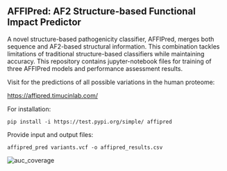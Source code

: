 ## AFFIPred: AF2 Structure-based Functional Impact Predictor

A novel structure-based pathogenicity classifier, AFFIPred, merges both sequence and AF2-based structural information. This combination tackles limitations of traditional structure-based classifiers while maintaining accuracy. 
This repository contains jupyter-notebook files for training of three AFFIPred models and performance assessment results. 

Visit for the predictions of all possible variations in the human proteome:

https://affipred.timucinlab.com/

For installation:

```pip install -i https://test.pypi.org/simple/ affipred```

Provide input and output files:

```affipred_pred variants.vcf -o affipred_results.csv```



![auc_coverage](https://github.com/timucinlab/AFFIPred/assets/58934249/097c3cbf-51df-4c4d-a1ef-87234a5b6d21)
